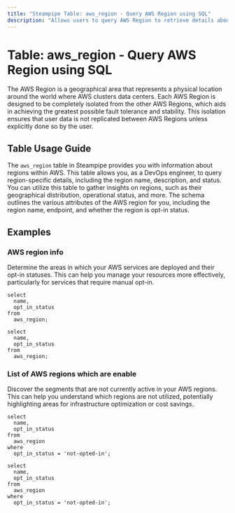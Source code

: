 ```yaml
---
title: "Steampipe Table: aws_region - Query AWS Region using SQL"
description: "Allows users to query AWS Region to retrieve details about AWS regions including their names, descriptions, and statuses."
---
```


# Table: aws_region - Query AWS Region using SQL

The AWS Region is a geographical area that represents a physical location around the world where AWS clusters data centers. Each AWS Region is designed to be completely isolated from the other AWS Regions, which aids in achieving the greatest possible fault tolerance and stability. This isolation ensures that user data is not replicated between AWS Regions unless explicitly done so by the user.

## Table Usage Guide

The `aws_region` table in Steampipe provides you with information about regions within AWS. This table allows you, as a DevOps engineer, to query region-specific details, including the region name, description, and status. You can utilize this table to gather insights on regions, such as their geographical distribution, operational status, and more. The schema outlines the various attributes of the AWS region for you, including the region name, endpoint, and whether the region is opt-in status.

## Examples

### AWS region info
Determine the areas in which your AWS services are deployed and their opt-in statuses. This can help you manage your resources more effectively, particularly for services that require manual opt-in.

```sql+postgres
select
  name,
  opt_in_status
from
  aws_region;
```

```sql+sqlite
select
  name,
  opt_in_status
from
  aws_region;
```


### List of AWS regions which are enable
Discover the segments that are not currently active in your AWS regions. This can help you understand which regions are not utilized, potentially highlighting areas for infrastructure optimization or cost savings.

```sql+postgres
select
  name,
  opt_in_status
from
  aws_region
where
  opt_in_status = 'not-opted-in';
```

```sql+sqlite
select
  name,
  opt_in_status
from
  aws_region
where
  opt_in_status = 'not-opted-in';
```